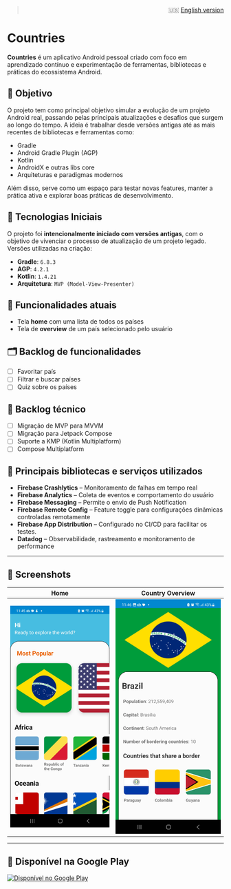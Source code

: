 > <p style="text-align: right;">
>  🇺🇸 <a href="README.md">English version</a>
> </p>

# Countries

**Countries** é um aplicativo Android pessoal criado com foco em aprendizado contínuo e experimentação de ferramentas, bibliotecas e práticas do ecossistema Android.

## 🎯 Objetivo

O projeto tem como principal objetivo simular a evolução de um projeto Android real, passando pelas principais atualizações e desafios que surgem ao longo do tempo. A ideia é trabalhar desde versões antigas até as mais recentes de bibliotecas e ferramentas como:

- Gradle
- Android Gradle Plugin (AGP)
- Kotlin
- AndroidX e outras libs core
- Arquiteturas e paradigmas modernos

Além disso, serve como um espaço para testar novas features, manter a prática ativa e explorar boas práticas de desenvolvimento.

## 🔧 Tecnologias Iniciais

O projeto foi **intencionalmente iniciado com versões antigas**, com o objetivo de vivenciar o processo de atualização de um projeto legado. Versões utilizadas na criação:

- **Gradle**: `6.8.3`
- **AGP**: `4.2.1`
- **Kotlin**: `1.4.21`
- **Arquitetura**: `MVP (Model-View-Presenter)`

## 🧪 Funcionalidades atuais

- Tela **home** com uma lista de todos os países
- Tela de **overview** de um país selecionado pelo usuário

## 🗂️ Backlog de funcionalidades

- [ ] Favoritar país
- [ ] Filtrar e buscar países
- [ ] Quiz sobre os países

## 🚧 Backlog técnico

- [ ] Migração de MVP para MVVM
- [ ] Migração para Jetpack Compose
- [ ] Suporte a KMP (Kotlin Multiplatform)
- [ ] Compose Multiplatform

## 🧰 Principais bibliotecas e serviços utilizados

- **Firebase Crashlytics** – Monitoramento de falhas em tempo real
- **Firebase Analytics** – Coleta de eventos e comportamento do usuário
- **Firebase Messaging** – Permite o envio de Push Notification
- **Firebase Remote Config** – Feature toggle para configurações dinâmicas controladas remotamente
- **Firebase App Distribution** – Configurado no CI/CD para facilitar os testes.
- **Datadog** – Observabilidade, rastreamento e monitoramento de performance

---

## 📸 Screenshots

| Home | Country Overview |
|--------------|-----------------|
| ![Home](screenshots/home-screen.jpg) | ![Country Overview](screenshots/overview-screen.jpg) |

---

## 🔗 Disponível na Google Play

<a href="https://play.google.com/store/apps/details?id=br.com.rstudio.countries" target="_blank">
  <img src="https://play.google.com/intl/pt-br/badges/static/images/badges/pt-br_badge_web_generic.png" alt="Disponível no Google Play">
</a>
